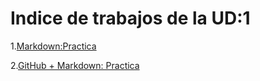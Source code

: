 # Indice de trabajos de la UD:1

1.[Markdown:Practica](MarkdownPractica.md)

2.[GitHub + Markdown: Practica](GithubMarkdownPractica.md)

